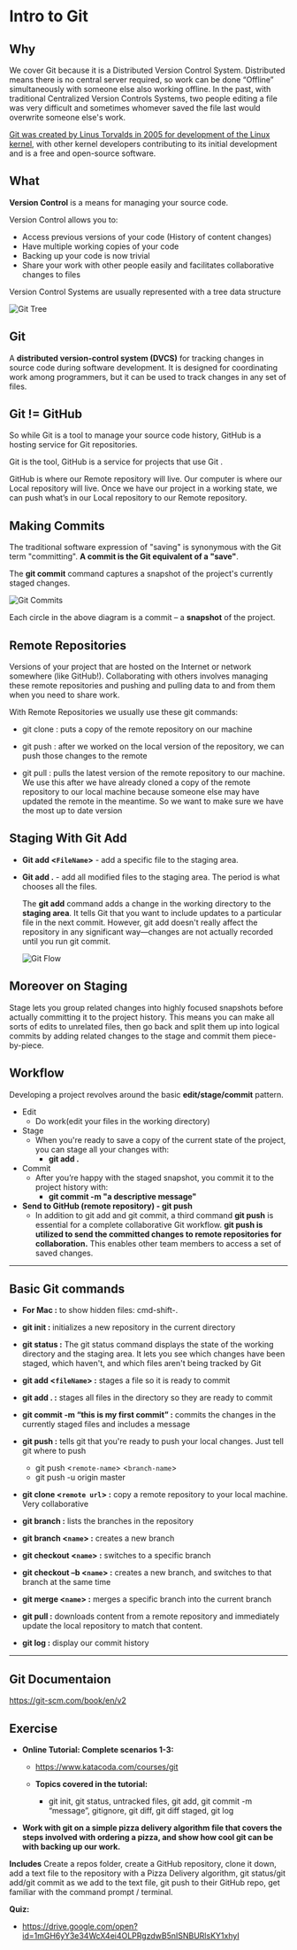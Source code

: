 # Intro to Git

## Why

We cover Git because it is a Distributed Version Control System.  Distributed means there is no central server required, so work can be done “Offline” simultaneously with someone else also working offline.  In the past, with traditional Centralized Version Controls Systems, two people editing a file was very difficult and sometimes whomever saved the file last would overwrite someone else's work.

[Git was created by Linus Torvalds in 2005 for development of the Linux kernel](https://www.linuxjournal.com/content/git-origin-story), with other kernel developers contributing to its initial development and is a free and open-source software.

## What

**Version Control** is a means for managing your source code.

Version Control allows you to:

* Access previous versions of your code (History of content changes)
* Have multiple working copies of your code
* Backing up your code is now trivial
* Share your work with other people easily and facilitates collaborative changes to files

Version Control Systems are usually represented with a tree data structure

![Git Tree](../images/GitTree.png "Git Tree")

## Git

  A **distributed version-control system (DVCS)** for tracking changes in source code during software development. It is designed for coordinating work among programmers, but it can be used to track changes in any set of files.

## Git != GitHub

So while Git is a tool to manage your source code history, GitHub is a hosting service for Git repositories.

Git is the tool, GitHub is a service for projects that use Git .

GitHub is where our Remote repository will live.  Our computer is where our Local repository will live.  Once we have our project in a working state, we can push what’s in our Local repository to our Remote repository.

## Making Commits

The traditional software expression of "saving" is synonymous with the Git term "committing". **A commit is the Git equivalent of a "save"**.

The **git commit** command captures a snapshot of the project's currently staged changes.

![Git Commits](../images/CommitsDiagram.png "Git Commits")

Each circle in the above diagram is a commit – a **snapshot** of the project.

## Remote Repositories

Versions of your project that are hosted on the Internet or network somewhere (like GitHub!). Collaborating with others involves managing these remote repositories and pushing and pulling data to and from them when you need to share work.  

With Remote Repositories we usually use these git commands:

* git clone : puts a copy of the remote repository on our machine

* git push :  after we worked on the local version of the repository, we can push those changes to the remote

* git pull : pulls the latest version of the remote repository to our machine.  We use this after we have already cloned a copy of the remote repository to our local machine because someone else may have updated the remote in the meantime.  So we want to make sure we have the most up to date version

## Staging With Git Add

* **Git add <`FileName`>** - add a specific file to the staging area.

* **Git add .** - add all modified files to the staging area. The period is what chooses all the files.

  The **git add** command adds a change in the working directory to the **staging area**. It tells Git that you want to include updates to a particular file in the next commit. However, git add doesn't really affect the repository in any significant way—changes are not actually recorded until you run git commit.

  ![Git Flow](../images/GitFlow.png "Git Flow")

## Moreover on Staging

  Stage lets you group related changes into highly focused snapshots before actually committing it to the project history. This means you can make all sorts of edits to unrelated files, then go back and split them up into logical commits by adding related changes to the stage and commit them piece-by-piece.

## Workflow

Developing a project revolves around the basic **edit/stage/commit** pattern.

* Edit
  * Do work(edit your files in the working directory)
* Stage
  * When you're ready to save a copy of the current state of the project, you can stage all your changes with:
    * **git add .**
* Commit
  * After you’re happy with the staged snapshot, you commit it to the project history with:
    * **git commit -m "a descriptive message"**
* **Send to GitHub (remote repository) - git push**
  * In addition to git add and git commit, a third command **git push** is essential for a complete collaborative Git workflow. **git push is utilized to send the committed changes to remote repositories for collaboration.** This enables other team members to access a set of saved changes.

---

## Basic Git commands

* **For Mac :** to show hidden files: cmd-shift-.

* **git init :** initializes a new repository in the current directory

* **git status :** The git status command displays the state of the working directory and the staging area. It lets you see which changes have been staged, which haven't, and which files aren't being tracked by Git

* **git add <`fileName`> :** stages a file so it is ready to commit

* **git add . :** stages all files in the directory so they are ready to commit

* **git commit -m “this is my first commit” :** commits the changes in the currently staged files and includes a message

* **git push :** tells git that you're ready to push your local changes. Just tell git where to push
  * git push <`remote-name`> <`branch-name`>
  * git push -u origin master

* **git clone <`remote url`> :** copy a remote repository to your local machine.  Very collaborative  

* **git branch :** lists the branches in the repository

* **git branch <`name`> :** creates a new branch

* **git checkout <`name`> :** switches to a specific branch

* **git checkout –b <`name`> :** creates a new branch, and switches to that branch at the same time

* **git merge <`name`> :** merges a specific branch into the current branch

* **git pull :** downloads content from a remote repository and immediately update the local repository to match that content.

* **git log :** display our commit history

---

## Git Documentaion

<https://git-scm.com/book/en/v2>

## Exercise

* **Online Tutorial: Complete scenarios 1-3:**
  * <https://www.katacoda.com/courses/git>

  * **Topics covered in the tutorial:**
    * git init, git status, untracked files, git add, git commit -m “message”, gitignore, git diff, git diff staged, git log

* **Work with git on a simple pizza delivery algorithm file that covers the steps involved with ordering a pizza, and show how cool git can be with backing up our work.**

**Includes**
Create a repos folder, create a GitHub repository, clone it down, add a text file to the repository with a Pizza Delivery algorithm, git status/git add/git commit as we add to the text file, git push to their GitHub repo, get familiar with the command prompt / terminal.

**Quiz:**

* <https://drive.google.com/open?id=1mGH6yY3e34WcX4ei4OLPRgzdwB5nISNBURlsKY1xhyI>
